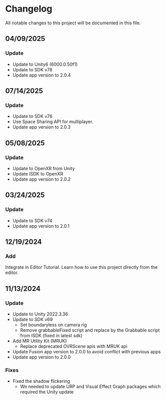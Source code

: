 # Changelog
All notable changes to this project will be documented in this file.

## 04/09/2025
### Update
* Update to Unity6 (6000.0.50f1)
* Update to SDK v78
* Update app version to 2.0.4

## 07/14/2025
### Update
* Update to SDK v76
* Use Space Sharing API for multiplayer.
* Update app version to 2.0.3

## 05/08/2025
### Update
* Update to OpenXR from Unity
* Update ISDK to OpenXR
* Update app version to 2.0.2

## 03/24/2025
### Update
* Update to SDK v74
* Update app version to 2.0.1

## 12/19/2024
### Add
Integrate in Editor Tutorial. Learn how to use this project directly from the editor.

## 11/13/2024
### Update
* Update to Unity 2022.3.36
* Update to SDK v69
  * Set boundaryless on camera rig
  * Remove grabbableFixed script and replace by the Grabbable script from ISDK (fixed in latest sdk)
* Add MR Utility Kit (MRUK)
  * Replace deprecated OVRScene apis with MRUK api
* Update Fusion app version to 2.0.0 to avoid conflict with previous apps
* Update app version to 2.0.0

### Fixes
* Fixed the shadow flickering
  * We needed to update URP and Visual Effect Graph packages which required the Unity update
